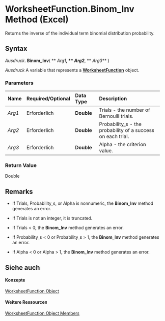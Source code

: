 
# WorksheetFunction.Binom_Inv Method (Excel)

Returns the inverse of the individual term binomial distribution probability.


## Syntax

 _Ausdruck_. **Binom_Inv**( ** _Arg1_**, ** _Arg2_**, ** _Arg3_** )

 _Ausdruck_ A variable that represents a **[WorksheetFunction](7b1d5639-363d-632c-2cf0-2232562646b6.md)** object.


### Parameters



|**Name**|**Required/Optional**|**Data Type**|**Description**|
|:-----|:-----|:-----|:-----|
| _Arg1_|Erforderlich|**Double**|Trials - the number of Bernoulli trials.|
| _Arg2_|Erforderlich|**Double**|Probability_s - the probability of a success on each trial.|
| _Arg3_|Erforderlich|**Double**|Alpha - the criterion value.|

### Return Value

Double


## Remarks




- If Trials, Probability_s, or Alpha is nonnumeric, the  **Binom_Inv** method generates an error.
    
- If Trials is not an integer, it is truncated.
    
- If Trials < 0, the  **Binom_Inv** method generates an error.
    
- If Probability_s < 0 or Probability_s > 1, the  **Binom_Inv** method generates an error.
    
- If Alpha < 0 or Alpha > 1, the  **Binom_Inv** method generates an error.
    

## Siehe auch


#### Konzepte


[WorksheetFunction Object](7b1d5639-363d-632c-2cf0-2232562646b6.md)
#### Weitere Ressourcen


[WorksheetFunction Object Members](http://msdn.microsoft.com/library/6811ca87-4b53-0bff-88c9-30bf7497879a%28Office.15%29.aspx)